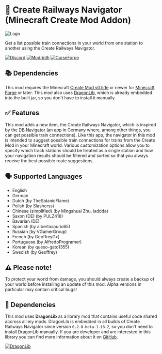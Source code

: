 # 🚅 Create Railways Navigator (Minecraft Create Mod Addon)
![Logo](https://github.com/MisterJulsen/Create-Train-Navigator/blob/1.18.2/icon_256px.png)

Get a list possible train connections in your world from one station to another using the Create Railways Navigator.

[![Discord](https://i.imgur.com/YnDoeHs.png)](https://discord.gg/AeSbNgvc7f)
[![Modrinth](https://i.imgur.com/uLIB4gb.png)](https://modrinth.com/mod/create-railways-navigator)
[![CurseForge](https://i.imgur.com/XZYlGVF.png)](https://www.curseforge.com/minecraft/mc-mods/create-railways-navigator)

## 📚 Dependencies
This mod requires the Minecraft [Create Mod v0.5.1e](https://www.curseforge.com/minecraft/mc-mods/create) or newer for [Minecraft Forge](https://files.minecraftforge.net) or later. This mod also uses [DragonLib](https://www.curseforge.com/minecraft/mc-mods/dragonlib), which is already embedded into the built jar, so you don't have to install it manually.

## ✅ Features
This mod adds a new item, the Create Railways Navigator, which is inspired by the [DB Navigator](https://de.wikipedia.org/wiki/DB_Navigator) (an app in Germany where, among other things, you can get possible train connections). Like this app, the navigator in this mod is intended to suggest possible train connections for trains from the Create Mod in your Minecraft world. Various customization options allow you to specify which track stations should be treated as a single station and how your navigation results should be filtered and sorted so that you always receive the best possible route suggestions.

## 🗣️ Supported Languages
- English
- German
- Dutch (by TheSatanicFlame)
- Polish (by Slasherss)
- Chinese (simplified) (by Mingshuai Zhu, iaddda)
- Saxon (DE) (by PULZ418)
- Bavarian (DE)
- Spanish (by albertosaurio65)
- Russian (by VGamerGroup)
- French (by GeoffreyGx)
- Portuguese (by AlfredoProgramer)
- Korean (by queso-gato1355)
- Swedish (by Geoffrey)


## ⚠️ **Please note!**
To protect your world from damage, you should always create a backup of your world before installing an update of this mod. Alpha versions in particular may contain critical bugs!

## 🐉 **Dependencies**
This mod uses **DragonLib** as a library mod that contains useful code shared accross all my mods. DragonLib is embedded in all builds of Create Railways Navigator since version `0.2.0-beta-1.18.2`, so you don't need to install DragonLib manually. If you are developer and are interested in this library you can find more information about it on [GitHub](https://github.com/MisterJulsen/MC-DragonLib "DragonLib on GitHub").

[![DragonLib](https://i.imgur.com/4d8BF5J.png)](https://github.com/MisterJulsen/MC-DragonLib "DragonLib on GitHub")
